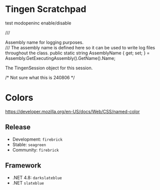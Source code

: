 # Tingen Scratchpad

test modopeninc enable/disable



/// <summary>Assembly name for logging purposes.</summary>
/// <remarks> The assembly name is defined here so it can be used to write log files throughout the class.</remarks>
public static string AssemblyName { get; set; } = Assembly.GetExecutingAssembly().GetName().Name;

<param name="tnSession">The TingenSession object for this session.</param>

/* Not sure what this is 240806 */


# Colors

https://developer.mozilla.org/en-US/docs/Web/CSS/named-color

## Release

* Development: `firebrick`
* Stable: `seagreen`
* Community: `firebrick`

## Framework

* .NET 4.8: `darkslateblue`
* .NET `slateblue`
